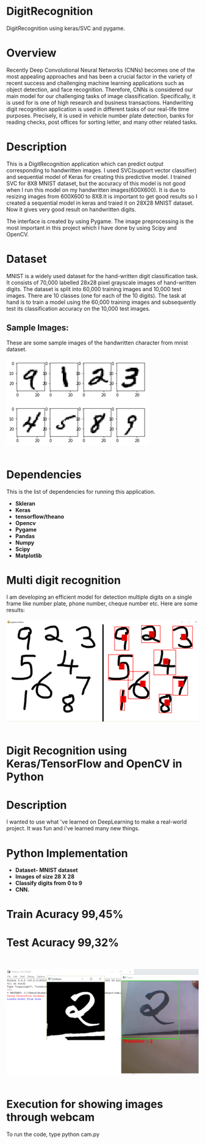 # DigitRecognition
DigitRecognition using keras/SVC and pygame.

# Overview
Recently Deep Convolutional Neural Networks (CNNs) becomes one of the most appealing approaches and has been a crucial factor in the variety of recent success and challenging machine learning applications such as object detection, and face recognition. Therefore, CNNs is considered our main model for our challenging tasks of image classification. Specifically, it is used for is one of high research and business transactions. Handwriting digit recognition application is used in different tasks of our real-life time purposes. Precisely, it is used in vehicle number plate detection, banks for reading checks, post offices for sorting letter, and many other related tasks.

# Description
This is a DigitRecognition application which can predict output corresponding to handwritten images. I used SVC(support vector classifier) and sequential model of Keras for creating this predictive model. I trained SVC for 8X8 MNIST dataset, but the accuracy of this model is not good when I run this model on my handwritten images(600X600). It is due to resizing images from 600X600 to 8X8.It is important to get good results so I created a sequential model in keras and traied it on 28X28 MNIST dataset. Now it gives very good result on handwritten digits. 

The interface is created by using Pygame. The image preprocessing is the most important in this project which I have done by using Scipy and OpenCV.

# Dataset
MNIST is a widely used dataset for the hand-written digit classification task. It consists of 70,000 labelled 28x28 pixel grayscale images of hand-written digits. The dataset is split into 60,000 training images and 10,000 test images. There are 10 classes (one for each of the 10 digits). The task at hand is to train a model using the 60,000 training images and subsequently test its classification accuracy on the 10,000 test images.

## Sample Images:
These are some sample images of the handwritten character from mnist dataset. <br><br>
	![sample images](assets/sample_images.png "images in mnist dataset")<br><br>

# Dependencies
This is the list of dependencies for running this application.

* **Skleran**
 * **Keras**
 * **tensorflow/theano**
 * **Opencv**
 * **Pygame**
 * **Pandas**
 * **Numpy**
 * **Scipy**
 * **Matplotlib**

# Multi digit recognition
I am developing an efficient model for detection multiple digits on a single frame like number plate, phone number, cheque number etc. 
Here are some results:<br><br>
	![Capture1](assets/Capture1.PNG "images in mnist dataset")<br><br>

	
# Digit Recognition using Keras/TensorFlow and OpenCV in Python

# Description
I wanted to use what 've learned on DeepLearning to make a real-world project. It was fun and i've learned many new things.

# Python Implementation

* **Dataset- MNIST dataset**
* **Images of size 28 X 28**
* **Classify digits from 0 to 9**
* **CNN.**

# Train Acuracy 99,45%
# Test Acuracy 99,32%
<br><br>
	![Capture2](assets/Capture2.PNG "images in mnist dataset")<br><br>

# Execution for showing images through webcam
To run the code, type python cam.py
